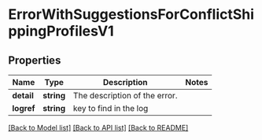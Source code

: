 # ErrorWithSuggestionsForConflictShippingProfilesV1

## Properties
Name | Type | Description | Notes
------------ | ------------- | ------------- | -------------
**detail** | **string** | The description of the error. | 
**logref** | **string** | key to find in the log | 

[[Back to Model list]](../../README.md#documentation-for-models) [[Back to API list]](../../README.md#documentation-for-api-endpoints) [[Back to README]](../../README.md)

